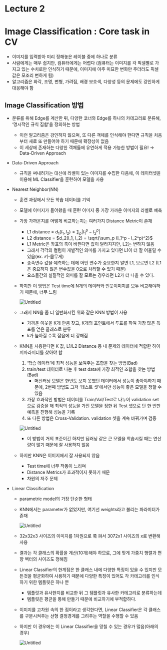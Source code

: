 # Lecture 2

# Image Classification : Core task in CV

- 이미지를 입력받아 미리 정해놓은 레이블 중에 하나로 분류
- 사람에게는 매우 쉽지만, 컴퓨터에게는 어렵다
(컴퓨터는 이미지를 각 픽셀별로 가지고 있는 수치로만 인식하기 때문에, 이미지에 아주 미묘한 변화만 주더라도 픽셀 값은 모조리 변하게 됨)
- 알고리즘은 화각, 조명, 변형, 가려짐, 배경 보호색, 다양성 등의 문제에도 강인하게 대응해야 함

## Image Classification 방법

- 분류를 위해 Edge를 계산한 뒤, 다양한 코너와 Edge를 하나의 카테고리로 분류해, ‘명시적인 규칙 집합’을 정의하는 방법
    - 이런 알고리즘은 강인하지 않으며, 또 다른 객체를 인식해야 한다면 규칙을 처음부터 새로 또 만들어야 하기 때문에 확장성이 없음
    - 이 세상에 존재하는 다양한 객체들에 유연하게 적용 가능한 방법이 필요! 
    → Data-Driven Approach
- Data-Driven Approach
    - 규칙을 써내려가는 대신에 라벨이 있는 이미지를 수집한 다음에, 이 데이터셋을 이용해 ML Classifier을 훈련하여 모델을 사용

- Nearest Neighbor(NN)
    - 훈련 과정에서 모든 학습 데이터를 기억
    - 모델에 이미지가 들어왔을 때 훈련 이미지 중 가장 가까운 이미지의 라벨로 예측
    - 가장 가까운지를 어떻게 비교하는지는 여러가지 Distance Metric이 존재
        - L1 distance =  $d_1(I_1, I_2) = \sum_p |I_1^p - I_2^p|$
        - L2 distance = $d_2(I_1, I_2) = \sqrt{\sum_p (I_1^p - I_2^p)^2}$
        - L1 Metric은 좌표의 축이 바뀐다면 값이 달라지지만, L2는 변하지 않음
        - 그래서 각각의 컬럼이 개별적인 의미를 가지고 있다면 L1이 더 잘 어울릴 수 있음(ex. 키-몸무게)
        - 종속변수 값을 예측하는 데에 어떤 변수가 중요한지 알면 L1, 모르면 L2 (L1은 중요하지 않은 변수값을 0으로 처리할 수 있기 때문)
        - 요소들간의 실질적인 의미를 잘 모르는 경우라면 L2가 더 나을 수 있다.
    - 하지만 이 방법은 Test time에 N개의 데이터와 인풋이미지를 모두 비교해야하기 때문에, 너무 느림
        
        ![Untitled](Lecture%202%207792e654b2834fb8ae507a63e407c4f1/Untitled.png)
        
    - 그래서 NN을 좀 더 일반화시킨 위와 같은 KNN 방법이 사용
        - 가까운 이웃을 K개 만큼 찾고, K개의 포인트에서 투표를 하여 가장 많은 득표를 얻은 클래스로 분류
        - k가 높아질 수록 잡음에 더 강해짐
    - KNN을 사용한다면 K 값, L1/L2 Distance 등 내 문제와 데이터에 적합한 하이퍼파라미터를 찾아야 함
        1.  ‘학습 데이터’에 최적 성능을 보여주는 조합을 찾는 방법(Bad)
        2. train/test 데이터로 나눈 후 test data에 가장 최적인 조합을 찾는 방법(Bad)
            - 머신러닝 모델은 한번도 보지 못했던 데이터에서 성능이 좋아야하기 때문에, 2번째 방법도 그저 ‘테스트 셋’에서만 성능이 좋은 모델을 정할 수 있음
        3. 가장 효과적인 방법은 데이터를 Train/Val/Test로 나누어 validation set으로 검증을 해 최적의 성능을 가진 모델을 정한 뒤 Test 셋으로 단 한 번만 예측을 진행해 성능을 기록
        4. 또 다른 방법은 Cross-Validation. validation 셋을 계속 바꿔가며 검증
        
        ![Untitled](Lecture%202%207792e654b2834fb8ae507a63e407c4f1/Untitled%201.png)
        
        - 이 방법이 거의 표준이긴 하지만 딥러닝 같은 큰 모델을 학습시킬 때는 연산량이 많기 때문에 잘 사용하지 않음
    - 하지만 KNN은 이미지에서 잘 사용되지 않음
        - Test time에 너무 작동이 느리며
        - Distance Metrics가 효과적이지 못하기 때문
        - 차원의 저주 문제

- Linear Classification
    - parametric model의 가장 단순한 형태
    - KNN에서는 parameter가 없었지만, 여기선 weights라고 불리는 파라미터가 존재
        
        ![Untitled](Lecture%202%207792e654b2834fb8ae507a63e407c4f1/Untitled%202.png)
        
    - 32x32x3 사이즈의 이미지를 1차원으로 쭉 펴서 3072x1 사이즈의 x로 변환해 사용
    - 결과는 각 클래스의 확률을 계산(10개)해야 하므로, 그에 맞게 가중치 행렬과 편향 벡터의 사이즈도 정해짐
    - Linear Classifier의 한계점은 한 클래스 내에 다양한 특징이 있을 수 있지만 모든것을 평균화하여 사용하기 때문에 다양한 특징이 있어도 각 카테고리를 인식하기 위한 템플릿은 하나 뿐
        - 템플릿과 유사한지를 비교한 뒤 그 템플릿과 유사한 카테고리로 분류하는데
        - 템플릿은 평균을 통해 만들기 때문에 비교하기에 부적합하다.
    - 이미지를 고차원 속의 한 점이라고 생각한다면, Linear Classifier은 각 클래스를 구분시켜주는 선형 결정경계를 그려주는 역할을 수행할 수 있음
    - 하지만 이 경우에는 이 Linear Classifier을 망칠 수 있는 경우가 많음(아래의 경우)
        
        ![Untitled](Lecture%202%207792e654b2834fb8ae507a63e407c4f1/Untitled%203.png)